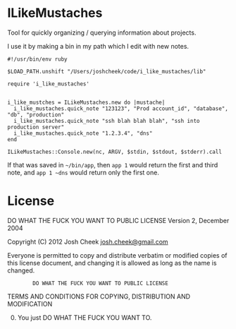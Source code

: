 ILikeMustaches
==============

Tool for quickly organizing / querying information about projects.

I use it by making a bin in my path which I edit with new notes.

    #!/usr/bin/env ruby

    $LOAD_PATH.unshift "/Users/joshcheek/code/i_like_mustaches/lib"

    require 'i_like_mustaches'


    i_like_mustches = ILikeMustaches.new do |mustache|
      i_like_mustaches.quick_note "123123", "Prod account_id", "database", "db", "production"
      i_like_mustaches.quick_note "ssh blah blah blah", "ssh into production server"
      i_like_mustaches.quick_note "1.2.3.4", "dns"
    end

    ILikeMustaches::Console.new(nc, ARGV, $stdin, $stdout, $stderr).call

If that was saved in `~/bin/app`, then `app 1` would return the first and third note, and `app 1 ~dns` would return only the first one.


License
=======

DO WHAT THE FUCK YOU WANT TO PUBLIC LICENSE
                    Version 2, December 2004

 Copyright (C) 2012 Josh Cheek <josh.cheek@gmail.com>

 Everyone is permitted to copy and distribute verbatim or modified
 copies of this license document, and changing it is allowed as long
 as the name is changed.

            DO WHAT THE FUCK YOU WANT TO PUBLIC LICENSE
   TERMS AND CONDITIONS FOR COPYING, DISTRIBUTION AND MODIFICATION

  0. You just DO WHAT THE FUCK YOU WANT TO.
